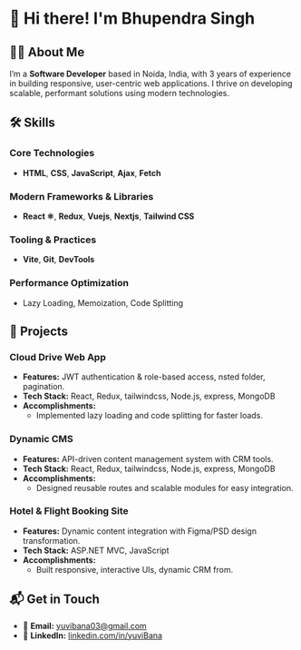 # 👋 Hi there! I'm Bhupendra Singh

## 🧑‍💻 About Me

I’m a **Software Developer** based in Noida, India, with 3 years of experience in building responsive, user-centric web applications. I thrive on developing scalable, performant solutions using modern technologies.

## 🛠️ Skills

### **Core Technologies**

* **HTML**, **CSS**, **JavaScript**, **Ajax**, **Fetch**

### **Modern Frameworks & Libraries**

* **React ⚛️**, **Redux**, **Vuejs**, **Nextjs**, **Tailwind CSS**

### **Tooling & Practices**

* **Vite**, **Git**, **DevTools**

### **Performance Optimization**

* Lazy Loading, Memoization, Code Splitting

## 🚀 Projects

### **Cloud Drive Web App**

* **Features:** JWT authentication & role-based access, nsted folder, pagination.
* **Tech Stack:** React, Redux, tailwindcss, Node.js, express, MongoDB
* **Accomplishments:**
  * Implemented lazy loading and code splitting for faster loads.

### **Dynamic CMS**

* **Features:** API-driven content management system with CRM tools.
* **Tech Stack:** React, Redux, tailwindcss, Node.js, express, MongoDB
* **Accomplishments:**
  * Designed reusable routes and scalable modules for easy integration.

### **Hotel & Flight Booking Site**

* **Features:** Dynamic content integration with Figma/PSD design transformation.
* **Tech Stack:** ASP.NET MVC, JavaScript
* **Accomplishments:**
  * Built responsive, interactive UIs, dynamic CRM from.

## 📬 Get in Touch

* 📧 **Email:** [yuvibana03@gmail.com](mailto:yuvibana03@gmail.com)
* 🔗 **LinkedIn:** [linkedin.com/in/yuviBana](https://www.linkedin.com/in/yuviBana)
